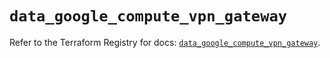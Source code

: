 # `data_google_compute_vpn_gateway`

Refer to the Terraform Registry for docs: [`data_google_compute_vpn_gateway`](https://registry.terraform.io/providers/drfaust92/google/4.16.4/docs/data-sources/compute_vpn_gateway).
